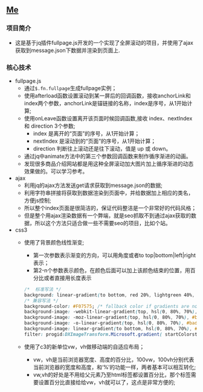 ## [**Me**](https://yan7.github.io/resume/#page1)

### 项目简介
- 这是基于jq插件fullpage.js开发的一个实现了全屏滚动的项目，并使用了ajax获取到message.json下数据并渲染到页面上.

### 核心技术
- fullpage.js
  + 通过`$.fn.fullpage`生成fullpage实例；
  + 使用afterload函数设置滚动到某一屏后的回调函数，接收anchorLink和index两个参数，anchorLink是锚链接的名称，index是序号，从1开始计算;
  + 使用onLeave函数设置离开该页面时候回调函数,接收 index、nextIndex 和 direction 3个参数;
    + index 是离开的“页面”的序号，从1开始计算；
    + nextIndex 是滚动到的“页面”的序号，从1开始计算；
    + direction 判断往上滚动还是往下滚动，值是 up 或 down。
  + 通过jq中animate方法中的第三个参数回调函数来制作循序渐进的动画。
  + 发现很多商品介绍网站都是用这种全屏滚动加大图片加上循序渐进的动态效果做的。可以学习参考。
- ajax
  + 利用jq的ajax方法发送get请求获取到message.json的数据;
  + 利用字符串拼接将获取到数据渲染到页面中，并给数据加上相应的类名，方便js控制;
  + 所以整个index页面是很简洁的，保证代码整洁是一个非常好的代码风格；
  + 但是整个用ajax渲染数据有一个弊端，就是seo抓取不到通过ajax获取的数据，所以这个方法只适合做一些不需要seo的项目，比如个站。
- css3
  + 使用了背景颜色线性渐变;
    + 第一次参数表示渐变的方向，可以用角度或者to top|bottom|left|right表示；
    + 第2-n个参数表示颜色，在颜色后面可以加上该颜色结束的位置，用百分比或者直接用长度表示

     ```css
     /*  标准写法 */
     background: linear-gradient(to bottom, red 20%, lightgreen 40%, blue);
     /* 兼容写法 */
     background-color: #F07575; /* fallback color if gradients are not supported */
     background-image: -webkit-linear-gradient(top, hsl(0, 80%, 70%), #bada55); /* For Chrome 25 and Safari 6, iOS 6.1, Android 4.3 */
     background-image: -moz-linear-gradient(top, hsl(0, 80%, 70%), #bada55); /* For Firefox (3.6 to 15) */
     background-image: -o-linear-gradient(top, hsl(0, 80%, 70%), #bada55); /* For old Opera (11.1 to 12.0) */
     background-image: linear-gradient(to bottom, hsl(0, 80%, 70%), #bada55); /* Standard syntax; must be last */
     filter: progid:DXImageTransform.Microsoft.gradient( startColorstr='#0048607d', endColorstr='#a11c952d',GradientType=0 ); /* IE6-8 */
     ```
  + 使用了c3的新单位vw，vh做移动端的自适应布局；
    + vw，vh是当前浏览器宽度、高度的百分比，100vw，100vh分别代表当前浏览器的宽度和高度，和‘%’的功能一样，两者基本可以相互转化;
    + vw,vh的好处是不用给父元素乃至html标签都设置百分比，那个标签需要设置百分比直接给给vw，vh就可以了，这点是非常方便的;
